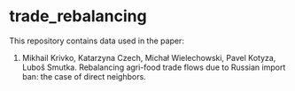 # trade_rebalancing

This repository contains data used in the paper:
1. Mikhail Krivko, Katarzyna Czech, Michał Wielechowski, Pavel Kotyza, Luboš Smutka. Rebalancing agri-food trade flows due to Russian import ban: the case of direct neighbors.
